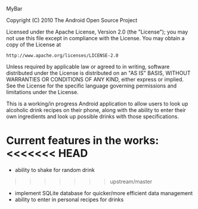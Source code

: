 MyBar 

Copyright (C) 2010 The Android Open Source Project

Licensed under the Apache License, Version 2.0 (the "License");
you may not use this file except in compliance with the License.
You may obtain a copy of the License at

	http://www.apache.org/licenses/LICENSE-2.0

Unless required by applicable law or agreed to in writing, software
distributed under the License is distributed on an "AS IS" BASIS,
WITHOUT WARRANTIES OR CONDITIONS OF ANY KIND, either express or implied.
See the License for the specific language governing permissions and
limitations under the License.


This is a working/in progress Android application to allow users to 
look up alcoholic drink recipes on their phone, along with the ability
to enter their own ingredients and look up possible drinks with those
specifications.

Current features in the works:
<<<<<<< HEAD
=======
 - ability to shake for random drink
>>>>>>> upstream/master
 - implement SQLite database for quicker/more efficient data management
 - ability to enter in personal recipes for drinks
